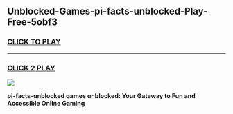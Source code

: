 
## Unblocked-Games-pi-facts-unblocked-Play-Free-5obf3
<h3>
<a href="https://premium76.site?title=pi-facts-unblocked&ref=21A">CLICK TO PLAY</a></h3>
<hr>

<h3>
<a href="https://premium76.site?title=pi-facts-unblocked&ref=21A">CLICK 2 PLAY</a>
  
</h3>

<a href="https://premium76.site?title=pi-facts-unblocked&ref=21A"><img src="https://clearcache.store/games.png"></a>


**pi-facts-unblocked games unblocked: Your Gateway to Fun and Accessible Online Gaming**
